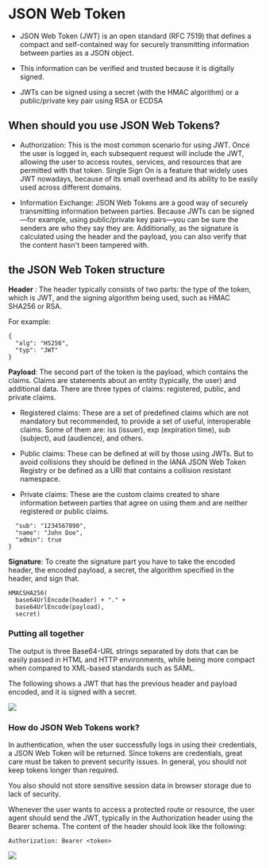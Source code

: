 # JSON Web Token

* JSON Web Token (JWT) is an open standard (RFC 7519) that defines a compact and self-contained way for securely transmitting information between parties as a JSON object. 

* This information can be verified and trusted because it is digitally signed.

* JWTs can be signed using a secret (with the HMAC algorithm) or a public/private key pair using RSA or ECDSA


## When should you use JSON Web Tokens?

* Authorization: This is the most common scenario for using JWT. Once the user is logged in, each subsequent request will include the JWT, allowing the user to access routes, services, and resources that are permitted with that token. Single Sign On is a feature that widely uses JWT nowadays, because of its small overhead and its ability to be easily used across different domains.

* Information Exchange: JSON Web Tokens are a good way of securely transmitting information between parties. Because JWTs can be signed—for example, using public/private key pairs—you can be sure the senders are who they say they are. Additionally, as the signature is calculated using the header and the payload, you can also verify that the content hasn't been tampered with.

## the JSON Web Token structure

**Header** : 
The header typically consists of two parts: the type of the token, which is JWT, and the signing algorithm being used, such as HMAC SHA256 or RSA.

For example:

```
{
  "alg": "HS256",
  "typ": "JWT"
}
```


**Payload**:
The second part of the token is the payload, which contains the claims. Claims are statements about an entity (typically, the user) and additional data. There are three types of claims: registered, public, and private claims.

* Registered claims: These are a set of predefined claims which are not mandatory but recommended, to provide a set of useful, interoperable claims. Some of them are: iss (issuer), exp (expiration time), sub (subject), aud (audience), and others.

* Public claims: These can be defined at will by those using JWTs. But to avoid collisions they should be defined in the IANA JSON Web Token Registry or be defined as a URI that contains a collision resistant namespace.

* Private claims: These are the custom claims created to share information between parties that agree on using them and are neither registered or public claims.


```{
  "sub": "1234567890",
  "name": "John Doe",
  "admin": true
}

```

**Signature**:
To create the signature part you have to take the encoded header, the encoded payload, a secret, the algorithm specified in the header, and sign that.

```
HMACSHA256(
  base64UrlEncode(header) + "." +
  base64UrlEncode(payload),
  secret)
```

### Putting all together
The output is three Base64-URL strings separated by dots that can be easily passed in HTML and HTTP environments, while being more compact when compared to XML-based standards such as SAML.

The following shows a JWT that has the previous header and payload encoded, and it is signed with a secret.

![](https://cdn.auth0.com/content/jwt/encoded-jwt3.png)


### How do JSON Web Tokens work?
In authentication, when the user successfully logs in using their credentials, a JSON Web Token will be returned. Since tokens are credentials, great care must be taken to prevent security issues. In general, you should not keep tokens longer than required.

You also should not store sensitive session data in browser storage due to lack of security.

Whenever the user wants to access a protected route or resource, the user agent should send the JWT, typically in the Authorization header using the Bearer schema. The content of the header should look like the following:

```
Authorization: Bearer <token>
```

![](https://cdn2.auth0.com/docs/media/articles/api-auth/client-credentials-grant.png)